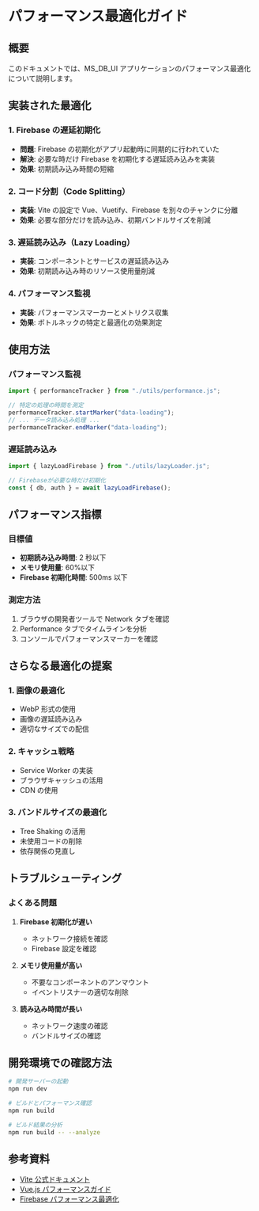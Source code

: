# パフォーマンス最適化ガイド

## 概要

このドキュメントでは、MS_DB_UI アプリケーションのパフォーマンス最適化について説明します。

## 実装された最適化

### 1. Firebase の遅延初期化

- **問題**: Firebase の初期化がアプリ起動時に同期的に行われていた
- **解決**: 必要な時だけ Firebase を初期化する遅延読み込みを実装
- **効果**: 初期読み込み時間の短縮

### 2. コード分割（Code Splitting）

- **実装**: Vite の設定で Vue、Vuetify、Firebase を別々のチャンクに分離
- **効果**: 必要な部分だけを読み込み、初期バンドルサイズを削減

### 3. 遅延読み込み（Lazy Loading）

- **実装**: コンポーネントとサービスの遅延読み込み
- **効果**: 初期読み込み時のリソース使用量削減

### 4. パフォーマンス監視

- **実装**: パフォーマンスマーカーとメトリクス収集
- **効果**: ボトルネックの特定と最適化の効果測定

## 使用方法

### パフォーマンス監視

```javascript
import { performanceTracker } from "./utils/performance.js";

// 特定の処理の時間を測定
performanceTracker.startMarker("data-loading");
// ... データ読み込み処理 ...
performanceTracker.endMarker("data-loading");
```

### 遅延読み込み

```javascript
import { lazyLoadFirebase } from "./utils/lazyLoader.js";

// Firebaseが必要な時だけ初期化
const { db, auth } = await lazyLoadFirebase();
```

## パフォーマンス指標

### 目標値

- **初期読み込み時間**: 2 秒以下
- **メモリ使用量**: 60%以下
- **Firebase 初期化時間**: 500ms 以下

### 測定方法

1. ブラウザの開発者ツールで Network タブを確認
2. Performance タブでタイムラインを分析
3. コンソールでパフォーマンスマーカーを確認

## さらなる最適化の提案

### 1. 画像の最適化

- WebP 形式の使用
- 画像の遅延読み込み
- 適切なサイズでの配信

### 2. キャッシュ戦略

- Service Worker の実装
- ブラウザキャッシュの活用
- CDN の使用

### 3. バンドルサイズの最適化

- Tree Shaking の活用
- 未使用コードの削除
- 依存関係の見直し

## トラブルシューティング

### よくある問題

1. **Firebase 初期化が遅い**

   - ネットワーク接続を確認
   - Firebase 設定を確認

2. **メモリ使用量が高い**

   - 不要なコンポーネントのアンマウント
   - イベントリスナーの適切な削除

3. **読み込み時間が長い**
   - ネットワーク速度の確認
   - バンドルサイズの確認

## 開発環境での確認方法

```bash
# 開発サーバーの起動
npm run dev

# ビルドとパフォーマンス確認
npm run build

# ビルド結果の分析
npm run build -- --analyze
```

## 参考資料

- [Vite 公式ドキュメント](https://vitejs.dev/)
- [Vue.js パフォーマンスガイド](https://vuejs.org/guide/best-practices/performance.html)
- [Firebase パフォーマンス最適化](https://firebase.google.com/docs/perf-mon)
